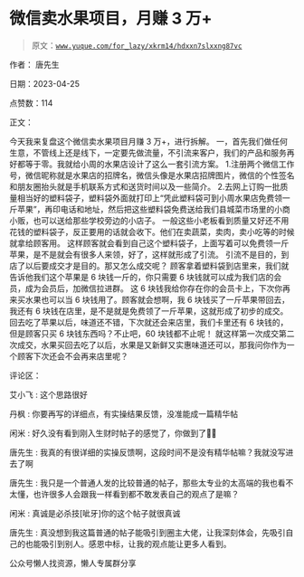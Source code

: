 # 微信卖水果项目，月赚 3 万+

> 原文：[`www.yuque.com/for_lazy/xkrm14/hdxxn7slxxng87vc`](https://www.yuque.com/for_lazy/xkrm14/hdxxn7slxxng87vc)

作者： 唐先生

日期：2023-04-25

点赞数：114

正文：

今天我来复盘这个微信卖水果项目月赚 3 万+，进行拆解。 一，首先我们做任何生意，不管线上还是线下，一定要先做流量，不引流来客户，我们的产品和服务再好都等于零。我就给小周的水果店设计了这么一套引流方案。 1.注册两个微信工作号，微信昵称就是水果店的招牌名，微信头像是水果店招牌图片，微信的个性签名和朋友圈抬头就是手机联系方式和送货时间以及一些简介。 2.去网上订购一批质量相当好的塑料袋子，塑料袋外面就打印上“凭此塑料袋可到小周水果店免费领一斤苹果”，再印电话和地址，然后把这些塑料袋免费送给我们县城菜市场里的小商小贩，也可以送给那些学校旁边的小店子。 一般这些小老板看到质量又好还不用花钱的塑料袋子，反正要用的话就会收下。他们在卖蔬菜，卖肉，卖小吃等的时候就拿给顾客用。 这样顾客就会看到自己这个塑料袋子，上面写着可以免费领一斤苹果，是不是就会有很多人来领，好了，这样就形成了引流。 引流不是目的，到店了以后要成交才是目的。那又怎么成交呢？ 顾客拿着塑料袋到店里来，我们就告诉他我们这个苹果是 6 块钱一斤的，你只需要 6 块钱就可以成为我们店的会员，成为会员后，加微信拉进群。 这 6 块钱我给你存在你的会员卡上，下次你再来买水果也可以当 6 块钱用了。顾客就会想啊，我 6 块钱买了一斤苹果带回去，我还有 6 块钱在店里，是不是就是免费领了一斤苹果，这就形成了初步的成交。 回去吃了苹果以后，味道还不错，下次就还会来店里，我们卡里还有 6 块钱的，但是顾客只买 6 块钱东西吗？不止吧，60 块钱都不止呢！ 就这样第一次成交第二次成交，水果买回去吃了以后，水果是又新鲜又实惠味道还可以，那我问你作为一个顾客下次还会不会再来店里呢？

评论区：

艾小飞 : 这个思路很好

丹枫 : 你要再写的详细点，有实操结果反馈，没准能成一篇精华帖

闲米 : 好久没有看到刚入生财时帖子的感觉了，你做到了👍🏻

唐先生 : 我真的有很详细的实操反馈啊，这段时间不是没有精华帖嘛？我就没写进去了啊

唐先生 : 我只是一个普通人发的比较普通的帖子，那些太专业的太高端的我也看不太懂，也许很多人会跟我一样看到都不敢发表自己的观点了是嘛？

闲米 : 真诚是必杀技[呲牙]你的这个帖子就很真诚

唐先生 : 真没想到我这篇普通的帖子能吸引到圈主大佬，让我深刻体会，先吸引自己的也能吸引到别人。感恩中标，让我的观点能让更多人看到。

公众号懒人找资源，懒人专属群分享

